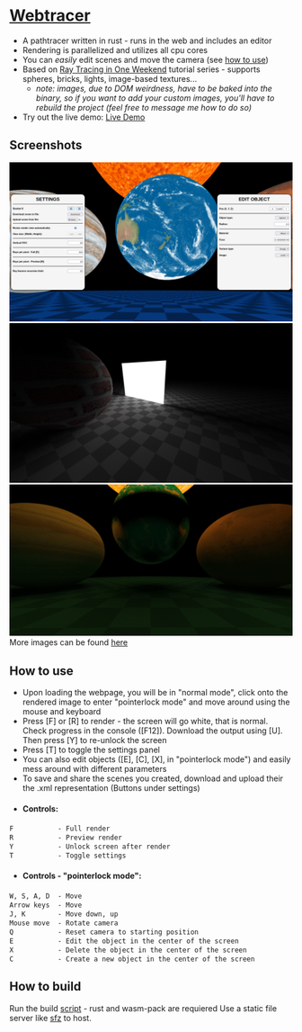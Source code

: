 # [Webtracer](https://shapur1234.github.io/Webtracer/ "Link to live demo (mobile controls not supported)")
 * A pathtracer written in rust - runs in the web and includes an editor 
 * Rendering is parallelized and utilizes all cpu cores
 * You can *easily* edit scenes and move the camera (see [how to use](https://github.com/Shapur1234/Webtracer/tree/main?tab=readme-ov-file#how-to-use))
 * Based on [Ray Tracing in One Weekend](https://raytracing.github.io/books/RayTracingInOneWeekend.html) tutorial series - supports spheres, bricks, lights, image-based textures... 
     * *note: images, due to DOM weirdness, have to be baked into the binary, so if you want to add your custom images, you'll have to rebuild the project (feel free to message me how to do so)*
 * Try out the live demo: [Live Demo](https://shapur1234.github.io/Webtracer/ "Link to live demo (mobile controls not supported)")
## Screenshots
![Screenshot of the UI](/example_images/screenshot.png?raw=true "Screenshot of the UI")
![Example render 1](/example_images/1.png?raw=true "Example render 1")
![Example render 2](/example_images/2.png?raw=true "Example render 2")
More images can be found [here](/example_images/ "Screenshot folder")
## How to use
* Upon loading the webpage, you will be in "normal mode", click onto the rendered image to enter "pointerlock mode" and move around using the mouse and keyboard
* Press [F] or [R] to render - the screen will go white, that is normal. Check progress in the console ([F12]). Download the output using [U]. Then press [Y] to re-unlock the screen
* Press [T] to toggle the settings panel
* You can also edit objects ([E], [C], [X], in "pointerlock mode") and easily mess around with different parameters
* To save and share the scenes you created, download and upload their the .xml representation (Buttons under settings)
* #### Controls: 
```
F           - Full render
R           - Preview render
Y           - Unlock screen after render
T           - Toggle settings
```
* #### Controls - "pointerlock mode": 
```
W, S, A, D  - Move
Arrow keys  - Move
J, K        - Move down, up
Mouse move  - Rotate camera
Q           - Reset camera to starting position
E           - Edit the object in the center of the screen
X           - Delete the object in the center of the screen
C           - Create a new object in the center of the screen
```

## How to build
Run the build [script](/build.sh) - rust and wasm-pack are requiered
Use a static file server like [sfz](https://github.com/weihanglo/sfz) to host.
